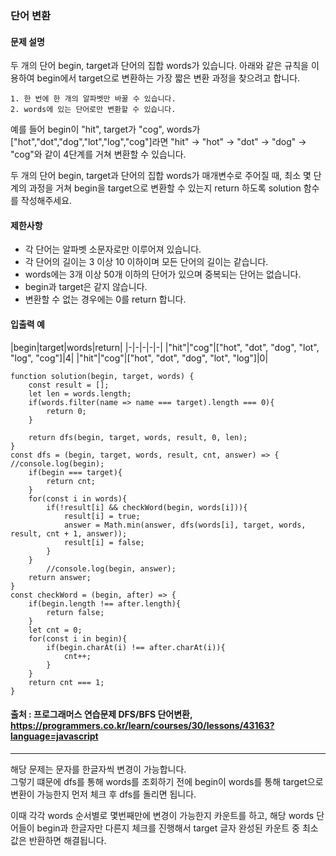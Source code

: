 ### 단어 변환

#### 문제 설명
두 개의 단어 begin, target과 단어의 집합 words가 있습니다. 아래와 같은 규칙을 이용하여 begin에서 target으로 변환하는 가장 짧은 변환 과정을 찾으려고 합니다.
```
1. 한 번에 한 개의 알파벳만 바꿀 수 있습니다.
2. words에 있는 단어로만 변환할 수 있습니다.
```
예를 들어 begin이 "hit", target가 "cog", words가 ["hot","dot","dog","lot","log","cog"]라면 "hit" -> "hot" -> "dot" -> "dog" -> "cog"와 같이 4단계를 거쳐 변환할 수 있습니다.

두 개의 단어 begin, target과 단어의 집합 words가 매개변수로 주어질 때, 최소 몇 단계의 과정을 거쳐 begin을 target으로 변환할 수 있는지 return 하도록 solution 함수를 작성해주세요.

#### 제한사항
- 각 단어는 알파벳 소문자로만 이루어져 있습니다.
- 각 단어의 길이는 3 이상 10 이하이며 모든 단어의 길이는 같습니다.
- words에는 3개 이상 50개 이하의 단어가 있으며 중복되는 단어는 없습니다.
- begin과 target은 같지 않습니다.
- 변환할 수 없는 경우에는 0를 return 합니다.

#### 입출력 예

|begin|target|words|return|
|-|-|-|-|-|
|"hit"|"cog"|["hot", "dot", "dog", "lot", "log", "cog"]|4|
|"hit"|"cog"|["hot", "dot", "dog", "lot", "log"]|0|

```
function solution(begin, target, words) {
    const result = [];
    let len = words.length;
    if(words.filter(name => name === target).length === 0){
        return 0;
    }
    
    return dfs(begin, target, words, result, 0, len);
}
const dfs = (begin, target, words, result, cnt, answer) => {
//console.log(begin);
    if(begin === target){
        return cnt;
    }
    for(const i in words){
        if(!result[i] && checkWord(begin, words[i])){
            result[i] = true;
            answer = Math.min(answer, dfs(words[i], target, words, result, cnt + 1, answer));
            result[i] = false;
        }
    }
        //console.log(begin, answer);
    return answer;
}
const checkWord = (begin, after) => {
    if(begin.length !== after.length){
        return false;
    }
    let cnt = 0;
    for(const i in begin){
        if(begin.charAt(i) !== after.charAt(i)){
            cnt++;
        }
    }
    return cnt === 1;
}
```

#### 출처 : 프로그래머스 연습문제 DFS/BFS 단어변환, https://programmers.co.kr/learn/courses/30/lessons/43163?language=javascript
-----------------------------------------------------------------------------------------------------------------------------
해당 문제는 문자를 한글자씩 변경이 가능합니다.<br>
그렇기 떄문에 dfs를 통해 words를 조회하기 전에 begin이 words를 통해 target으로 변환이 가능한지 먼저 체크 후
dfs를 돌리면 됩니다.

이때 각각 words 순서별로 몇번째만에 변경이 가능한지 카운트를 하고, 해당 words 단어들이 begin과 한글자만 다른지 체크를 진행해서 target 글자 완성된
카운트 중 최소값은 반환하면 해결됩니다.

